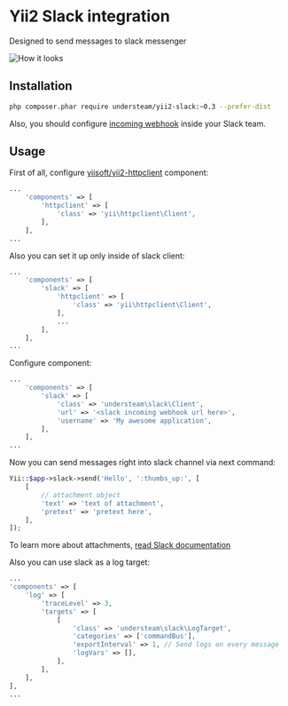 # Yii2 Slack integration

Designed to send messages to slack messenger

![How it looks](http://dn.imagy.me/201602/15/12d7dae10bfb96c159f48901d518e196.png)


## Installation

```bash
php composer.phar require understeam/yii2-slack:~0.3 --prefer-dist
```

Also, you should configure [incoming webhook](https://api.slack.com/incoming-webhooks) inside your Slack team.

## Usage

First of all, configure [yiisoft/yii2-httpclient](https://github.com/yiisoft/yii2-httpclient) component:

```php
...
    'components' => [
        'httpclient' => [
            'class' => 'yii\httpclient\Client',
        ],
    ],
...
```

Also you can set it up only inside of slack client:

```php
...
    'components' => [
        'slack' => [
            'httpclient' => [
                'class' => 'yii\httpclient\Client',
            ],
            ...
        ],
    ],
...
```

Configure component:

```php
...
    'components' => [
        'slack' => [
            'class' => 'understeam\slack\Client',
            'url' => '<slack incoming webhook url here>',
            'username' => 'My awesome application',
        ],
    ],
...
```

Now you can send messages right into slack channel via next command:

```php
Yii::$app->slack->send('Hello', ':thumbs_up:', [
    [
        // attachment object
        'text' => 'text of attachment',
        'pretext' => 'pretext here',
    ],
]);
```

To learn more about attachments, [read Slack documentation](https://api.slack.com/incoming-webhooks)

Also you can use slack as a log target:

```php
...
'components' => [
    'log' => [
        'traceLevel' => 3,
        'targets' => [
            [
                'class' => 'understeam\slack\LogTarget',
                'categories' => ['commandBus'],
                'exportInterval' => 1, // Send logs on every message
                'logVars' => [],
            ],
        ],
    ],
],
...
```

